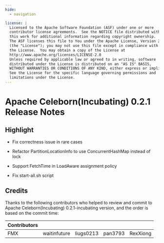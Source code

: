 ```yaml
---
hide:
  - navigation

license: |
  Licensed to the Apache Software Foundation (ASF) under one or more
  contributor license agreements.  See the NOTICE file distributed with
  this work for additional information regarding copyright ownership.
  The ASF licenses this file to You under the Apache License, Version 2.0
  (the "License"); you may not use this file except in compliance with
  the License.  You may obtain a copy of the License at
  http://www.apache.org/licenses/LICENSE-2.0
  Unless required by applicable law or agreed to in writing, software
  distributed under the License is distributed on an "AS IS" BASIS,
  WITHOUT WARRANTIES OR CONDITIONS OF ANY KIND, either express or implied.
  See the License for the specific language governing permissions and
  limitations under the License.
---
```


# Apache Celeborn(Incubating) 0.2.1 Release Notes

## Highlight

- Fix correctness issue in rare cases

- Refactor PartitionLocationInfo to use ConcurrentHashMap instead of lock

- Support FetchTime in LoadAware assignment policy

- Fix start-all.sh script

## Credits

Thanks to the following contributors who helped to review and commit to Apache Celeborn(Incubating)
0.2.1-incubating version, and the order is based on the commit time:

| Contributors |                |               |            |            |
|--------------|----------------|---------------|------------|------------|
| FMX          | waitinfuture   | liugs0213     | pan3793    | RexXiong   |